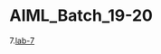 # AIML_Batch_19-20

7.[lab-7](https://github.com/Kushwanthbyragoni/AIML_Batch_19-20/blob/main/AI%26ML_Lab07.ipynb)
